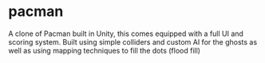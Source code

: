 # pacman
A clone of Pacman built in Unity, this comes equipped with a full UI and scoring system. 
Built using simple colliders and custom AI for the ghosts as well as using mapping techniques to fill the dots (flood fill)
